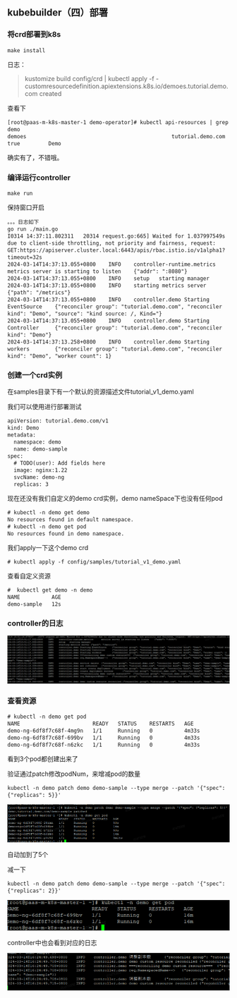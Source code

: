 ## kubebuilder（四）部署

### 将crd部署到k8s

```
make install
```

日志：

>kustomize build config/crd | kubectl apply -f -
>customresourcedefinition.apiextensions.k8s.io/demoes.tutorial.demo.com created

查看下

```
[root@paas-m-k8s-master-1 demo-operator]# kubectl api-resources | grep demo
demoes                                              tutorial.demo.com                  true         Demo
```

确实有了，不错哦。



### 编译运行controller

```
make run
```

保持窗口开启

```
。。。日志如下
go run ./main.go
I0314 14:37:11.802311   20314 request.go:665] Waited for 1.037997549s due to client-side throttling, not priority and fairness, request: GET:https://apiserver.cluster.local:6443/apis/rbac.istio.io/v1alpha1?timeout=32s
2024-03-14T14:37:13.055+0800    INFO    controller-runtime.metrics      metrics server is starting to listen    {"addr": ":8080"}
2024-03-14T14:37:13.055+0800    INFO    setup   starting manager
2024-03-14T14:37:13.055+0800    INFO    starting metrics server {"path": "/metrics"}
2024-03-14T14:37:13.055+0800    INFO    controller.demo Starting EventSource    {"reconciler group": "tutorial.demo.com", "reconciler kind": "Demo", "source": "kind source: /, Kind="}
2024-03-14T14:37:13.055+0800    INFO    controller.demo Starting Controller     {"reconciler group": "tutorial.demo.com", "reconciler kind": "Demo"}
2024-03-14T14:37:13.258+0800    INFO    controller.demo Starting workers        {"reconciler group": "tutorial.demo.com", "reconciler kind": "Demo", "worker count": 1}
```

### 创建一个crd实例

在samples目录下有一个默认的资源描述文件tutorial_v1_demo.yaml

我们可以使用进行部署测试

```
apiVersion: tutorial.demo.com/v1
kind: Demo
metadata:
  namespace: demo
  name: demo-sample
spec:
  # TODO(user): Add fields here
  image: nginx:1.22
  svcName: demo-ng
  replicas: 3

```



现在还没有我们自定义的demo crd实例，demo nameSpace下也没有任何pod

```
# kubectl -n demo get demo
No resources found in default namespace.
# kubectl -n demo get pod
No resources found in demo namespace.
```

我们apply一下这个demo crd

```
# kubectl apply -f config/samples/tutorial_v1_demo.yaml
```

查看自定义资源

```
#  kubectl get demo -n demo
NAME          AGE
demo-sample   12s
```





### controller的日志

![image-20240314160120867](kubebuilder（四）部署.assets\image-20240314160120867.png)



### 查看资源

```
# kubectl -n demo get pod
NAME                       READY   STATUS    RESTARTS   AGE
demo-ng-6df8f7c68f-4mg9n   1/1     Running   0          4m33s
demo-ng-6df8f7c68f-699bv   1/1     Running   0          4m33s
demo-ng-6df8f7c68f-n6zkc   1/1     Running   0          4m33s
```

看到3个pod都创建出来了



验证通过patch修改podNum，来增减pod的数量

```
kubectl -n demo patch demo demo-sample --type merge --patch '{"spec": {"replicas": 5}}'
```

![image-20240314160619545](kubebuilder（四）部署.assets\image-20240314160619545.png)

自动加到了5个



减一下

```
kubectl -n demo patch demo demo-sample --type merge --patch '{"spec": {"replicas": 2}}'
```

![image-20240314160740364](kubebuilder（四）部署.assets\image-20240314160740364.png)

controller中也会看到对应的日志

![image-20240314162601021](kubebuilder（四）部署.assets\image-20240314162601021.png)



